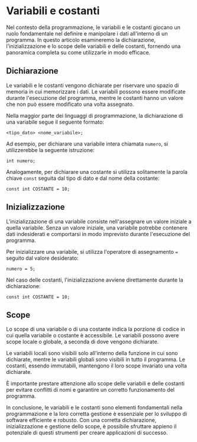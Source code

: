 # Variabili e costanti

Nel contesto della programmazione, le variabili e le costanti giocano un ruolo fondamentale nel definire e manipolare i dati all'interno di un programma. In questo articolo esamineremo la dichiarazione, l'inizializzazione e lo scope delle variabili e delle costanti, fornendo una panoramica completa su come utilizzarle in modo efficace.

## Dichiarazione

Le variabili e le costanti vengono dichiarate per riservare uno spazio di memoria in cui memorizzare i dati. Le variabili possono essere modificate durante l'esecuzione del programma, mentre le costanti hanno un valore che non può essere modificato una volta assegnato.

Nella maggior parte dei linguaggi di programmazione, la dichiarazione di una variabile segue il seguente formato:

```<tipo_dato> <nome_variabile>;```

Ad esempio, per dichiarare una variabile intera chiamata `numero`, si utilizzerebbe la seguente istruzione:

```int numero;```

Analogamente, per dichiarare una costante si utilizza solitamente la parola chiave `const` seguita dal tipo di dato e dal nome della costante:

```const int COSTANTE = 10;```

## Inizializzazione

L'inizializzazione di una variabile consiste nell'assegnare un valore iniziale a quella variabile. Senza un valore iniziale, una variabile potrebbe contenere dati indesiderati e comportarsi in modo imprevisto durante l'esecuzione del programma. 

Per inizializzare una variabile, si utilizza l'operatore di assegnamento `=` seguito dal valore desiderato:

```numero = 5;```

Nel caso delle costanti, l'inizializzazione avviene direttamente durante la dichiarazione:

```const int COSTANTE = 10;```

## Scope

Lo scope di una variabile o di una costante indica la porzione di codice in cui quella variabile o costante è accessibile. Le variabili possono avere scope locale o globale, a seconda di dove vengono dichiarate.

Le variabili locali sono visibili solo all'interno della funzione in cui sono dichiarate, mentre le variabili globali sono visibili in tutto il programma. Le costanti, essendo immutabili, mantengono il loro scope invariato una volta dichiarate.

È importante prestare attenzione allo scope delle variabili e delle costanti per evitare conflitti di nomi e garantire un corretto funzionamento del programma.

In conclusione, le variabili e le costanti sono elementi fondamentali nella programmazione e la loro corretta gestione è essenziale per lo sviluppo di software efficiente e robusto. Con una corretta dichiarazione, inizializzazione e gestione dello scope, è possibile sfruttare appieno il potenziale di questi strumenti per creare applicazioni di successo.